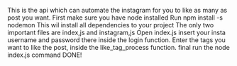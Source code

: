 This is the api which can automate the instagram for you to like as many as post you want.
First make sure you have node installed
Run npm install -s nodemon 
This wil install all dependencies to your project
The only two important files are index,js and instagram,js
Open index.js insert your insta username and password there inside the login function.
Enter the tags you want to like the post,  inside the like_tag_process function.
final run the node index.js command
DONE!
